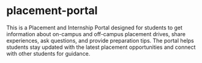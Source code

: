 # placement-portal
This is a Placement and Internship Portal designed for students to get information about on-campus and off-campus placement drives, share experiences, ask questions, and provide preparation tips. The portal helps students stay updated with the latest placement opportunities and connect with other students for guidance.
